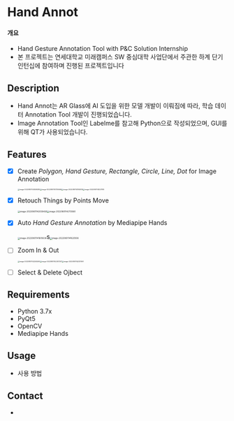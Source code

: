 # Hand Annot

#### 개요

- Hand Gesture Annotation Tool with P&amp;C Solution Internship
- 본 프로젝트는 연세대학교 미래캠퍼스 SW 중심대학 사업단에서 주관한 하계 단기 인턴십에 참여하며 진행된 프로젝트입니다

## Description
* Hand Annot는 AR Glass에 AI 도입을 위한 모델 개발이 이뤄짐에 따라, 학습 데이터 Annotation Tool 개발이 진행되었습니다.
* Image Annotation Tool인 Labelme를 참고해 Python으로 작성되었으며, GUI를 위해 QT가 사용되었습니다.

## Features
- [x] Create *Polygon, Hand Gesture, Rectangle, Circle, Line, Dot* for Image Annotation

  <img src="C:\Users\Byeo\AppData\Roaming\Typora\typora-user-images\image-20220801140559289.png" alt="image-20220801140559289" style="zoom: 25%;" /><img src="C:\Users\Byeo\AppData\Roaming\Typora\typora-user-images\image-20220801141136646.png" alt="image-20220801141136646" style="zoom: 25%;" /><img src="C:\Users\Byeo\AppData\Roaming\Typora\typora-user-images\image-20220801141841416.png" alt="image-20220801141841416" style="zoom:25%;" /><img src="C:\Users\Byeo\AppData\Roaming\Typora\typora-user-images\image-20220801141221183.png" alt="image-20220801141221183" style="zoom:25%;" />

- [x] Retouch Things by Points Move

  <img src="C:\Users\Byeo\AppData\Roaming\Typora\typora-user-images\image-20220801142039426.png" alt="image-20220801142039426" style="zoom:33%;" /><img src="C:\Users\Byeo\AppData\Roaming\Typora\typora-user-images\image-20220801142113560.png" alt="image-20220801142113560" style="zoom:33%;" />

- [x] Auto *Hand Gesture Annotation* by Mediapipe Hands

  <img src="C:\Users\Byeo\AppData\Roaming\Typora\typora-user-images\image-20220801141605636.png" alt="image-20220801141605636" style="zoom:33%;" />s<img src="C:\Users\Byeo\AppData\Roaming\Typora\typora-user-images\image-20220801141620506.png" alt="image-20220801141620506" style="zoom:33%;" />

- [ ] Zoom In & Out

  <img src="C:\Users\Byeo\AppData\Roaming\Typora\typora-user-images\image-20220801142245269.png" alt="image-20220801142245269" style="zoom:25%;" /><img src="C:\Users\Byeo\AppData\Roaming\Typora\typora-user-images\image-20220801142307207.png" alt="image-20220801142307207" style="zoom:25%;" /><img src="C:\Users\Byeo\AppData\Roaming\Typora\typora-user-images\image-20220801142331061.png" alt="image-20220801142331061" style="zoom: 25%;" />

- [ ] Select & Delete Ojbect

## Requirements
* Python 3.7x
* PyQt5
* OpenCV
* Mediapipe Hands

## Usage
* 사용 방법

## Contact

* 